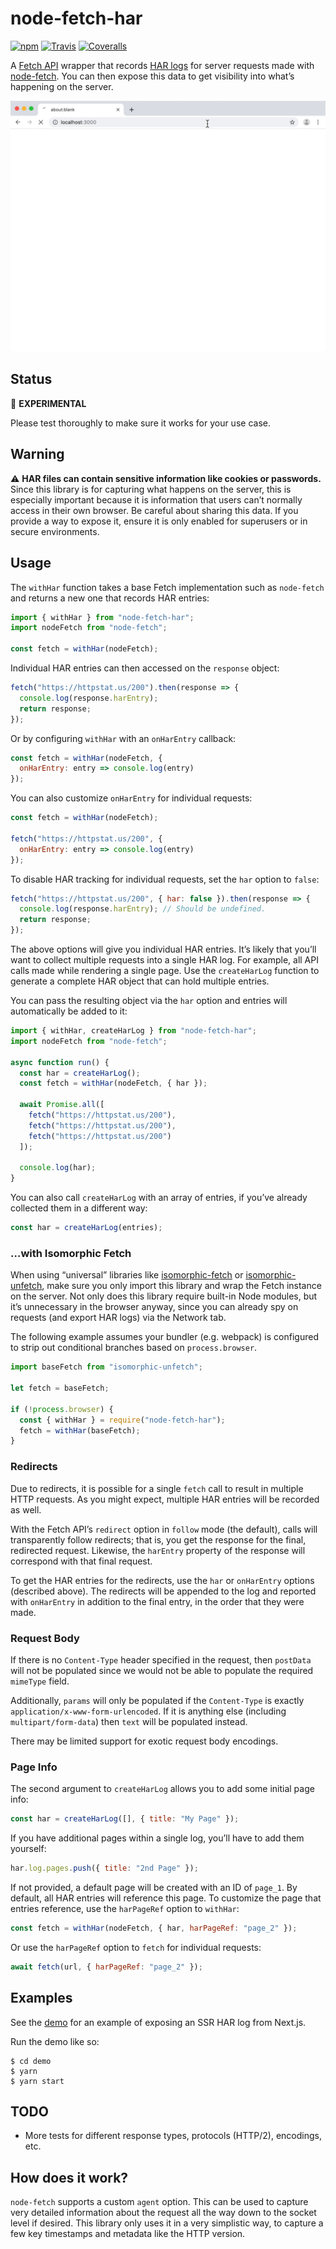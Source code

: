 # node-fetch-har

[![npm](https://img.shields.io/npm/v/node-fetch-har.svg)][npm]
[![Travis](https://img.shields.io/travis/exogen/node-fetch-har.svg)][travis]
[![Coveralls](https://img.shields.io/coveralls/github/exogen/node-fetch-har.svg)][coveralls]

A [Fetch API][fetch] wrapper that records [HAR logs][har] for server requests
made with [node-fetch][]. You can then expose this data to get visibility into
what’s happening on the server.

![Demo](./demo.gif)

## Status

🧪 **EXPERIMENTAL**

Please test thoroughly to make sure it works for your use case.

## Warning

⚠️ **HAR files can contain sensitive information like cookies or passwords.** Since
this library is for capturing what happens on the server, this is especially
important because it is information that users can’t normally access in their
own browser. Be careful about sharing this data. If you provide a way to expose
it, ensure it is only enabled for superusers or in secure environments.

## Usage

The `withHar` function takes a base Fetch implementation such as `node-fetch`
and returns a new one that records HAR entries:

```js
import { withHar } from "node-fetch-har";
import nodeFetch from "node-fetch";

const fetch = withHar(nodeFetch);
```

Individual HAR entries can then accessed on the `response` object:

```js
fetch("https://httpstat.us/200").then(response => {
  console.log(response.harEntry);
  return response;
});
```

Or by configuring `withHar` with an `onHarEntry` callback:

```js
const fetch = withHar(nodeFetch, {
  onHarEntry: entry => console.log(entry)
});
```

You can also customize `onHarEntry` for individual requests:

```js
const fetch = withHar(nodeFetch);

fetch("https://httpstat.us/200", {
  onHarEntry: entry => console.log(entry)
});
```

To disable HAR tracking for individual requests, set the `har` option to `false`:

```js
fetch("https://httpstat.us/200", { har: false }).then(response => {
  console.log(response.harEntry); // Should be undefined.
  return response;
});
```

The above options will give you individual HAR entries. It’s likely that you’ll
want to collect multiple requests into a single HAR log. For example, all API
calls made while rendering a single page. Use the `createHarLog` function to
generate a complete HAR object that can hold multiple entries.

You can pass the resulting object via the `har` option and entries will
automatically be added to it:

```js
import { withHar, createHarLog } from "node-fetch-har";
import nodeFetch from "node-fetch";

async function run() {
  const har = createHarLog();
  const fetch = withHar(nodeFetch, { har });

  await Promise.all([
    fetch("https://httpstat.us/200"),
    fetch("https://httpstat.us/200"),
    fetch("https://httpstat.us/200")
  ]);

  console.log(har);
}
```

You can also call `createHarLog` with an array of entries, if you’ve already
collected them in a different way:

```js
const har = createHarLog(entries);
```

### …with Isomorphic Fetch

When using “universal” libraries like [isomorphic-fetch][] or [isomorphic-unfetch][],
make sure you only import this library and wrap the Fetch instance on the
server. Not only does this library require built-in Node modules, but it’s
unnecessary in the browser anyway, since you can already spy on requests (and
export HAR logs) via the Network tab.

The following example assumes your bundler (e.g. webpack) is configured to strip
out conditional branches based on `process.browser`.

```js
import baseFetch from "isomorphic-unfetch";

let fetch = baseFetch;

if (!process.browser) {
  const { withHar } = require("node-fetch-har");
  fetch = withHar(baseFetch);
}
```

### Redirects

Due to redirects, it is possible for a single `fetch` call to result in multiple
HTTP requests. As you might expect, multiple HAR entries will be recorded as
well.

With the Fetch API’s `redirect` option in `follow` mode (the default), calls
will transparently follow redirects; that is, you get the response for the
final, redirected request. Likewise, the `harEntry` property of the response
will correspond with that final request.

To get the HAR entries for the redirects, use the `har` or `onHarEntry` options
(described above). The redirects will be appended to the log and reported with
`onHarEntry` in addition to the final entry, in the order that they were made.

### Request Body

If there is no `Content-Type` header specified in the request, then `postData`
will not be populated since we would not be able to populate the required
`mimeType` field.

Additionally, `params` will only be populated if the `Content-Type` is exactly
`application/x-www-form-urlencoded`. If it is anything else (including
`multipart/form-data`) then `text` will be populated instead.

There may be limited support for exotic request body encodings.

### Page Info

The second argument to `createHarLog` allows you to add some initial page info:

```js
const har = createHarLog([], { title: "My Page" });
```

If you have additional pages within a single log, you’ll have to add them
yourself:

```js
har.log.pages.push({ title: "2nd Page" });
```

If not provided, a default page will be created with an ID of `page_1`. By
default, all HAR entries will reference this page. To customize the page that
entries reference, use the `harPageRef` option to `withHar`:

```js
const fetch = withHar(nodeFetch, { har, harPageRef: "page_2" });
```

Or use the `harPageRef` option to `fetch` for individual requests:

```js
await fetch(url, { harPageRef: "page_2" });
```

## Examples

See the [demo](./demo/pages/index.js) for an example of exposing an SSR HAR
log from Next.js.

Run the demo like so:

```console
$ cd demo
$ yarn
$ yarn start
```

## TODO

- More tests for different response types, protocols (HTTP/2), encodings, etc.

## How does it work?

`node-fetch` supports a custom `agent` option. This can be used to capture very
detailed information about the request all the way down to the socket level if
desired. This library only uses it in a very simplistic way, to capture a few
key timestamps and metadata like the HTTP version.

[fetch]: https://developer.mozilla.org/en-US/docs/Web/API/Fetch_API
[node-fetch]: https://github.com/bitinn/node-fetch
[har]: http://www.softwareishard.com/blog/har-12-spec/
[isomorphic-fetch]: https://github.com/matthew-andrews/isomorphic-fetch
[isomorphic-unfetch]: https://github.com/developit/unfetch
[npm]: https://www.npmjs.com/package/node-fetch-har
[travis]: https://travis-ci.org/exogen/node-fetch-har
[coveralls]: https://coveralls.io/github/exogen/node-fetch-har
